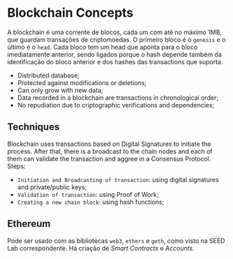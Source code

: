 # Blockchain Concepts

A blockchain é uma corrente de blocos, cada um com até no máximo 1MB, que guardam transações de criptomoedas. O primeiro bloco é o `genesis` e o último é o `head`. Cada bloco tem um head que aponta para o bloco imediatamente anterior, sendo ligados porque o hash depende também da identificação do bloco anterior e dos hashes das transactions que suporta.

- Distributed database;
- Protected against modifications or deletions;
- Can only grow with new data;
- Data recorded in a blockchain are transactions in chronological order;
- No repudiation due to criptographic verifications and dependencies;

## Techniques

Blockchain uses transactions based on Digital Signatures to initiate the process. After that, there is a broadcast to the chain nodes and each of them can validate the transaction and aggree in a Consensus Protocol. Steps:

- `Initiation and Broadcasting of transaction`: using digital signatures and private/public keys;
- `Validation of transaction`: using Proof of Work;
- `Creating a new chain block`: using hash functions;

## Ethereum

Pode ser usado com as bibliotecas `web3`, `ethers` e `geth`, como visto na SEED Lab correspondente. Há criação de *Smart Contracts* e *Accounts*.